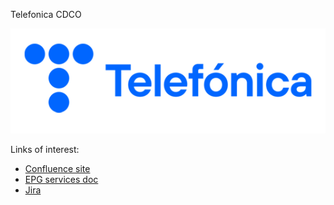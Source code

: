 Telefonica CDCO

![Telefonica Logo](./profile/logo_telefonica_azul.png)

Links of interest: 

* [Confluence site](https://confluence.tid.es/display/CTO/CDCO)
* [EPG services doc](https://epg-docs.hi.inet/)
* [Jira](https://jira.tid.es)

